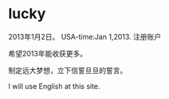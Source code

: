 lucky
=====
2013年1月2日。
USA-time:Jan 1,2013. 注册账户


希望2013年能收获更多。

制定远大梦想，立下信誓旦旦的誓言。


I will use English at this site.
